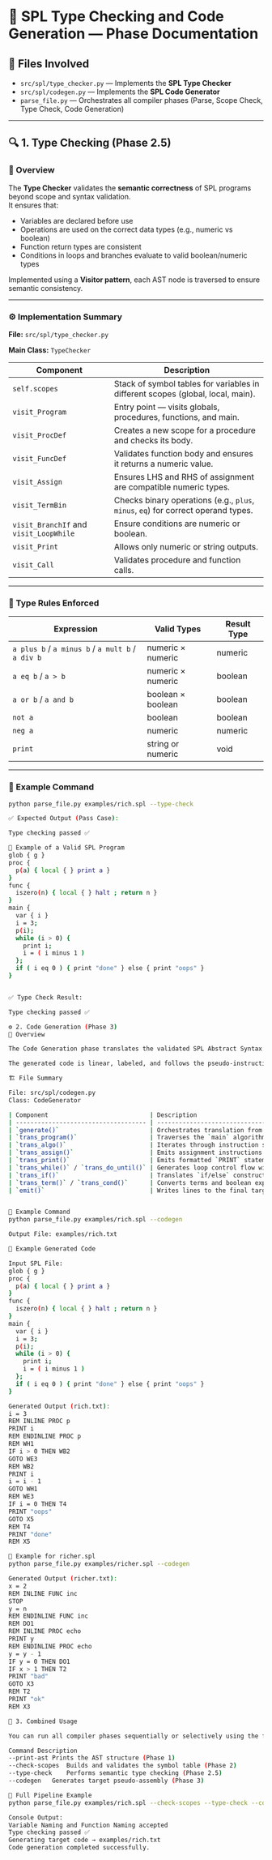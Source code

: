# 🧩 SPL Type Checking and Code Generation — Phase Documentation

## 📁 Files Involved
- `src/spl/type_checker.py` — Implements the **SPL Type Checker**  
- `src/spl/codegen.py` — Implements the **SPL Code Generator**  
- `parse_file.py` — Orchestrates all compiler phases (Parse, Scope Check, Type Check, Code Generation)

---

## 🔍 1. Type Checking (Phase 2.5)

### 📘 Overview

The **Type Checker** validates the **semantic correctness** of SPL programs beyond scope and syntax validation.  
It ensures that:
- Variables are declared before use  
- Operations are used on the correct data types (e.g., numeric vs boolean)  
- Function return types are consistent  
- Conditions in loops and branches evaluate to valid boolean/numeric types  

Implemented using a **Visitor pattern**, each AST node is traversed to ensure semantic consistency.

---

### ⚙️ Implementation Summary

**File:** `src/spl/type_checker.py`

**Main Class:** `TypeChecker`

| Component | Description |
|------------|--------------|
| `self.scopes` | Stack of symbol tables for variables in different scopes (global, local, main). |
| `visit_Program` | Entry point — visits globals, procedures, functions, and main. |
| `visit_ProcDef` | Creates a new scope for a procedure and checks its body. |
| `visit_FuncDef` | Validates function body and ensures it returns a numeric value. |
| `visit_Assign` | Ensures LHS and RHS of assignment are compatible numeric types. |
| `visit_TermBin` | Checks binary operations (e.g., `plus`, `minus`, `eq`) for correct operand types. |
| `visit_BranchIf` and `visit_LoopWhile` | Ensure conditions are numeric or boolean. |
| `visit_Print` | Allows only numeric or string outputs. |
| `visit_Call` | Validates procedure and function calls. |

---

### 🧠 Type Rules Enforced

| Expression | Valid Types | Result Type |
|-------------|--------------|--------------|
| `a plus b` / `a minus b` / `a mult b` / `a div b` | numeric × numeric | numeric |
| `a eq b` / `a > b` | numeric × numeric | boolean |
| `a or b` / `a and b` | boolean × boolean | boolean |
| `not a` | boolean | boolean |
| `neg a` | numeric | numeric |
| `print` | string or numeric | void |

---

### 🧪 Example Command

```bash
python parse_file.py examples/rich.spl --type-check

✅ Expected Output (Pass Case):

Type checking passed ✅

🧩 Example of a Valid SPL Program
glob { g }
proc {
  p(a) { local { } print a }
}
func {
  iszero(n) { local { } halt ; return n }
}
main {
  var { i }
  i = 3;
  p(i);
  while (i > 0) {
    print i;
    i = ( i minus 1 )
  };
  if ( i eq 0 ) { print "done" } else { print "oops" }
}


✅ Type Check Result:

Type checking passed ✅

⚙️ 2. Code Generation (Phase 3)
📘 Overview

The Code Generation phase translates the validated SPL Abstract Syntax Tree (AST) into an intermediate assembly-like representation.

The generated code is linear, labeled, and follows the pseudo-instruction conventions defined in the project specification (e.g., PRINT, IF, GOTO, REM).

🏗️ File Summary

File: src/spl/codegen.py
Class: CodeGenerator

| Component                            | Description                                                           |
| ------------------------------------ | --------------------------------------------------------------------- |
| `generate()`                         | Orchestrates translation from AST to output `.txt` file               |
| `trans_program()`                    | Traverses the `main` algorithm node                                   |
| `trans_algo()`                       | Iterates through instruction sequences                                |
| `trans_assign()`                     | Emits assignment instructions                                         |
| `trans_print()`                      | Emits formatted `PRINT` statements                                    |
| `trans_while()` / `trans_do_until()` | Generates loop control flow with labeled blocks                       |
| `trans_if()`                         | Translates `if/else` constructs with conditional jumps                |
| `trans_term()` / `trans_cond()`      | Converts terms and boolean expressions to string form for code output |
| `emit()`                             | Writes lines to the final target code list                            |


🧾 Example Command
python parse_file.py examples/rich.spl --codegen

Output File: examples/rich.txt

📄 Example Generated Code

Input SPL File:
glob { g }
proc {
  p(a) { local { } print a }
}
func {
  iszero(n) { local { } halt ; return n }
}
main {
  var { i }
  i = 3;
  p(i);
  while (i > 0) {
    print i;
    i = ( i minus 1 )
  };
  if ( i eq 0 ) { print "done" } else { print "oops" }
}

Generated Output (rich.txt):
i = 3
REM INLINE PROC p
PRINT i
REM ENDINLINE PROC p
REM WH1
IF i > 0 THEN WB2
GOTO WE3
REM WB2
PRINT i
i = i - 1
GOTO WH1
REM WE3
IF i = 0 THEN T4
PRINT "oops"
GOTO X5
REM T4
PRINT "done"
REM X5

🧾 Example for richer.spl
python parse_file.py examples/richer.spl --codegen

Generated Output (richer.txt):
x = 2
REM INLINE FUNC inc
STOP
y = n
REM ENDINLINE FUNC inc
REM DO1
REM INLINE PROC echo
PRINT y
REM ENDINLINE PROC echo
y = y - 1
IF y = 0 THEN DO1
IF x > 1 THEN T2
PRINT "bad"
GOTO X3
REM T2
PRINT "ok"
REM X3

🧩 3. Combined Usage

You can run all compiler phases sequentially or selectively using the following flags:

Command	Description
--print-ast	Prints the AST structure (Phase 1)
--check-scopes	Builds and validates the symbol table (Phase 2)
--type-check	Performs semantic type checking (Phase 2.5)
--codegen	Generates target pseudo-assembly (Phase 3)

🧱 Full Pipeline Example
python parse_file.py examples/rich.spl --check-scopes --type-check --codegen

Console Output:
Variable Naming and Function Naming accepted
Type checking passed ✅
Generating target code → examples/rich.txt
Code generation completed successfully.
